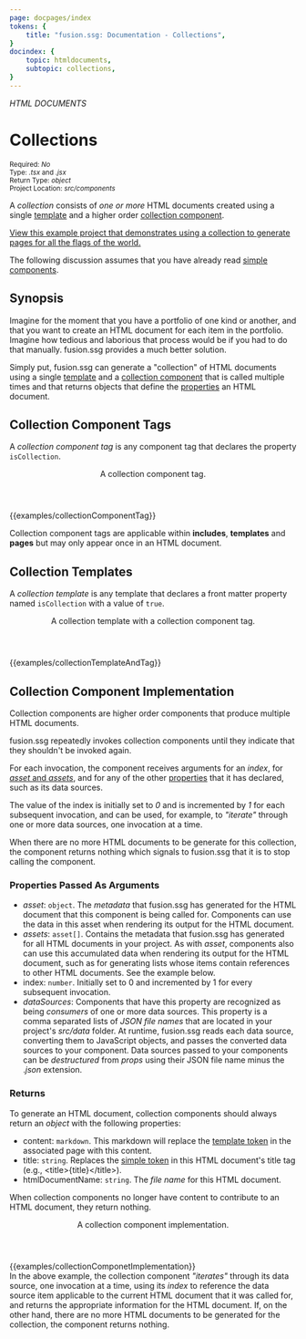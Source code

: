 ```yaml
---
page: docpages/index
tokens: {
    title: "fusion.ssg: Documentation - Collections",
}
docindex: {
    topic: htmldocuments,
    subtopic: collections,
}
---
```


<em>HTML DOCUMENTS</em>

# Collections

<section class="container">
<div><small>Required: <em>No</em></small></div>
<div><small>Type: <em>.tsx</em> and <em>.jsx</em></small></div>
<div><small>Return Type: <em>object</em></small></div>
<div><small>Project Location: <em>src/components</em></small></div>
</section>

A <em>collection</em> consists of _one or more_ HTML documents created using a single <a href="#collection-templates">template</a> and a higher order <a href="#collection-component-implementation">collection component</a>.

<p class="info"><a href="https://github.com/4awpawz/fusion.ssg-flags-of-the-world-demo/tree/development">View this example project that demonstrates using a collection to generate pages for all the flags of the world.</a></p>

<p class="info">The following discussion assumes that you have already read <a href="{baseURL}/docs/htmldocuments/components">simple components</a>.</p>

## Synopsis

Imagine for the moment that you have a portfolio of one kind or another, and that you want to create an HTML document for each item in the portfolio. Imagine how tedious and laborious that process would be if you had to do that manually. fusion.ssg provides a much better solution.

Simply put, fusion.ssg can generate a "collection" of HTML documents using a single <a href="#collection-templates">template</a> and a <a href="#collection-component-implementation">collection component</a> that is called multiple times and that returns objects that define the <a href="#returns">properties</a> an HTML document.

## Collection Component Tags

A _collection component tag_ is any component tag that declares the property `isCollection`.

<article>
<header>
<p class="example">A collection component tag.</p>
</header>
{{examples/collectionComponentTag}}
</article>

<p class="info">Collection component tags are applicable within <b>includes</b>, <b>templates</b> and <b>pages</b> but may only appear once in an HTML document.</p>

## Collection Templates

<p>A <em>collection template</em> is any template that declares a front matter property named <code>isCollection</code> with a value of <code>true</code>.</p>

<article>
<header>
<p class="example">A collection template with a collection component tag.</p>
</header>
{{examples/collectionTemplateAndTag}}
</article>

## Collection Component Implementation

Collection components are higher order components that produce multiple HTML documents.

fusion.ssg repeatedly invokes collection components until they indicate that they shouldn't be invoked again.

For each invocation, the component receives arguments for an _index_, for <a href="{baseURL}/docs/htmldocuments/components#metadata-properties">_asset_ and _assets_</a>,  and for any of the other <a href="{baseURL}/docs/htmldocuments/components#properties">properties</a> that it has declared, such as its data sources.

The value of the index is initially set to _0_ and is incremented by _1_ for each subsequent invocation, and can be used, for example, to _"iterate"_ through one or more data sources, one invocation at a time.

When there are no more HTML documents to be generate for this collection, the component returns nothing which signals to fusion.ssg that it is to stop calling the component.

### Properties Passed As Arguments

- _asset_: `object`. The <em>metadata</em> that fusion.ssg has generated for the HTML document that this component is being called for. Components can use the data in this asset when rendering its output for the HTML document.
- _assets_: `asset[]`. Contains the metadata that fusion.ssg has generated for all HTML documents in your project. As with _asset_, components also can use this accumulated data when rendering its output for the HTML document, such as for generating lists whose items contain references to other HTML documents. See the example below.
- index: `number`. Initially set to 0 and incremented by 1 for every subsequent invocation.
- _dataSources_: Components that have this property are recognized as being _consumers_ of one or more data sources. This property is a comma separated lists of _JSON file names_ that are located in your project's _src/data_ folder. At runtime, fusion.ssg reads each data source, converting them to JavaScript objects, and passes the converted data sources to your component. Data sources passed to your components can be <em>destructured</em> from <em>props</em> using their JSON file name minus the ._json_ extension.

### Returns

To generate an HTML document, collection components should always return an _object_ with the following properties:

- content: `markdown`. This markdown will replace the <a href="{baseURL}/docs/htmldocuments/tokens#template-tokens">template token</a> in the associated page with this content.
- title: `string`. Replaces the <a href="{baseURL}/docs/htmldocuments/tokens#simple-tokens">simple token</a> in this HTML document's title tag (e.g., &lt;title&gt;&#123;title&#125;&lt;/title&gt;).
- htmlDocumentName: `string`. The _file name_ for this HTML document.

<p class="info">When collection components no longer have content to contribute to an HTML document, they return nothing.</p>

<article>
<header>
<p class="example">A collection component implementation.</p>
</header>
{{examples/collectionComponetImplementation}}
<footer>In the above example, the collection component <em>"iterates"</em> through its data source, one invocation at a time, using its <em>index</em> to reference the data source item applicable to the current HTML document that it was called for, and returns the appropriate information for the HTML document. If, on the other hand, there are no more HTML documents to be generated for the collection, the component returns nothing.</footer>
</article>
